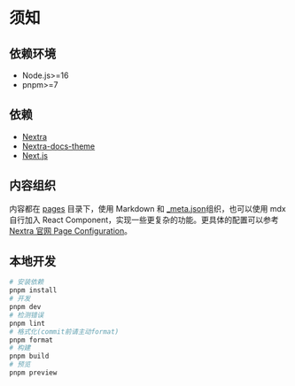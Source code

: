 # 须知

## 依赖环境

- Node.js>=16
- pnpm>=7

## 依赖

- [Nextra](https://nextra.site/)
- [Nextra-docs-theme](https://nextra.site/docs/docs-theme/start)
- [Next.js](https://nextjs.org)

## 内容组织

内容都在 [pages](./pages) 目录下，使用 Markdown 和 [\_meta.json](./pages/_meta.json)组织，也可以使用 mdx 自行加入 React Component，实现一些更复杂的功能。更具体的配置可以参考[Nextra 官网 Page Configuration](https://nextra.site/docs/docs-theme/page-configuration)。

## 本地开发

```bash
# 安装依赖
pnpm install
# 开发
pnpm dev
# 检测错误
pnpm lint
# 格式化(commit前请主动format)
pnpm format
# 构建
pnpm build
# 预览
pnpm preview

```
